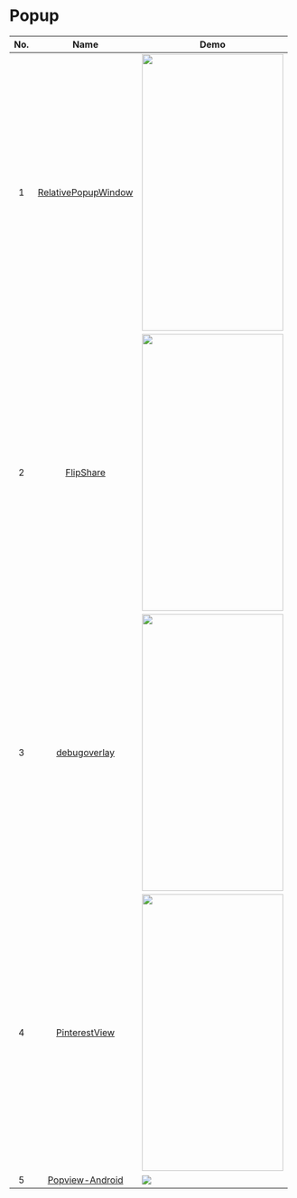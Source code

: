 Popup
======================
No. | Name | Demo
:---: | :---: | ---
1| [RelativePopupWindow](https://github.com/kakajika/RelativePopupWindow) | <img src="https://github.com/kakajika/RelativePopupWindow/raw/master/art/art1.gif" width="250" height="490">
2| [FlipShare](https://github.com/JeasonWong/FlipShare) | <img src="https://raw.githubusercontent.com/jeasonwong/FlipShare/master/screenshots/flipshare.gif" width="250" height="490">
3| [debugoverlay](https://github.com/sockeqwe/debugoverlay) | <img src="https://camo.githubusercontent.com/c87939a0a73e3fd7305a2d3dca6cc596d2c97b15/687474703a2f2f68616e6e6573646f72666d616e6e2e636f6d2f696d616765732f64656275676f7665726c61792e706e67" width="250" height="490">
4| [PinterestView](https://github.com/brucetoo/PinterestView) | <img src="https://github.com/brucetoo/PinterestView/raw/master/mine1.gif" width="250" height="490">
5| [Popview-Android](https://github.com/krishnarb3/Popview-Android) | ![](https://camo.githubusercontent.com/0507f2331a833b16bfac0215679af3481c564e5c/68747470733a2f2f6d656469612e67697068792e636f6d2f6d656469612f466f47536374744f46386534302f67697068792e676966)
